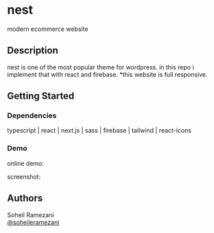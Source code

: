 # nest

modern ecommerce website

## Description

nest is one of the most popular theme for wordpress. in this repo i implement that with react and firebase. 
*this website is full responsive.

## Getting Started

### Dependencies

typescript | react | next.js | sass | firebase | tailwind | react-icons

### Demo

online demo:

screenshot:


## Authors

 Soheil Ramezani  
 [@soheileramezani](https://t.me/soheileramezani)
